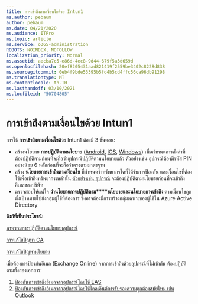 ```yaml
---
title: การเข้าถึงตามเงื่อนไขด้วย Intun1
ms.author: pebaum
author: pebaum
ms.date: 04/21/2020
ms.audience: ITPro
ms.topic: article
ms.service: o365-administration
ROBOTS: NOINDEX, NOFOLLOW
localization_priority: Normal
ms.assetid: aecba7c5-e86d-4ec8-9d44-679f5a3d659d
ms.openlocfilehash: 20ef8205431aad821419f2559be3402c8228d838
ms.sourcegitcommit: 0eb4f9bde53395b5fd4b5cd4ffc56ca96db91298
ms.translationtype: MT
ms.contentlocale: th-TH
ms.lasthandoff: 03/10/2021
ms.locfileid: "50704805"
---
```

# <a name="conditional-access-with-intune"></a>การเข้าถึงตามเงื่อนไขด้วย Intun1

การใช้  **การเข้าถึงตามเงื่อนไขด้วย**  Intun1 ต้องมี 3 ขั้นตอน:

- สร้างนโยบาย  **การปฏิบัติตามนโยบาย**  ([Android](https://docs.microsoft.com/intune/compliance-policy-create-android),  [iOS](https://docs.microsoft.com/intune/compliance-policy-create-ios),  [Windows](https://docs.microsoft.com//intune/compliance-policy-create-windows)) เพื่อกําหนดการตั้งค่าที่ต้องปฏิบัติตามก่อนที่จะถือว่าอุปกรณ์ปฏิบัติตามนโยบายแล้ว ตัวอย่างเช่น อุปกรณ์ต้องมีรหัส PIN อย่างน้อย 6 หลักก่อนที่จะถือว่าตรงตามมาตรฐาน
- สร้าง **นโยบายการเข้าถึงตามเงื่อนไข**  ที่กําหนดว่าทรัพยากรใดที่ได้รับการป้องกัน และเงื่อนไขที่ต้องใช้เพื่อเข้าถึงทรัพยากรเหล่านั้น  [ตัวอย่างเช่น อุปกรณ์](https://docs.microsoft.com/intune/tutorial-protect-email-on-unmanaged-devices#create-conditional-access-policies)  จะต้องปฏิบัติตามนโยบายก่อนที่จะเข้าถึงอีเมลของบริษัท
- ตรวจสอบให้แน่ใจ **ว่านโยบายการปฏิบัติตาม****นโยบายและนโยบายการเข้าถึง** ตามเงื่อนไขถูกตั้งเป้าหมายไปยังกลุ่มผู้ใช้ที่ต้องการ ซึ่งอาจต้องมีการสร้างกลุ่มเฉพาะของผู้ใช้ใน Azure Active Directory

**ลิงก์ที่เป็นประโยชน์:**

[ภาพรวมการปฏิบัติตามนโยบายอุปกรณ์](https://docs.microsoft.com/intune/device-compliance-get-started)

[การแก้ไขปัญหา CA](https://docs.microsoft.com/intune/troubleshoot-conditional-access)

[การแก้ไขปัญหานโยบาย](https://docs.microsoft.com/troubleshoot/mem/intune/troubleshoot-policies-in-microsoft-intune)

เมื่อต้องการป้องกันอีเมล (Exchange Online) จากการเข้าถึงด้วยอุปกรณ์ที่ไม่เข้ากัน ต้องปฏิบัติตามทั้งสองเอกสาร:

1. [ป้องกันการเข้าถึงอีเมลจากอุปกรณ์โดยใช้ EAS](https://docs.microsoft.com/intune/tutorial-protect-email-on-unmanaged-devices)
2. [ป้องกันการเข้าถึงอีเมลจากอุปกรณ์โดยใช้ไคลเอ็นต์การรับรองความถูกต้องสมัยใหม่ เช่น Outlook](https://docs.microsoft.com/intune/tutorial-protect-email-on-enrolled-devices)
